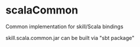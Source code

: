 # scalaCommon
Common implementation for skill/Scala bindings

skill.scala.common.jar can be built via "sbt package"
